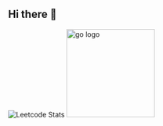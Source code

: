 ## Hi there 👋


![Leetcode Stats](https://leetcard.jacoblin.cool/fluffy11?theme=wtf)  <img src="https://cdn.jsdelivr.net/gh/devicons/devicon/icons/go/go-original.svg" height="180" alt="go logo"  />
